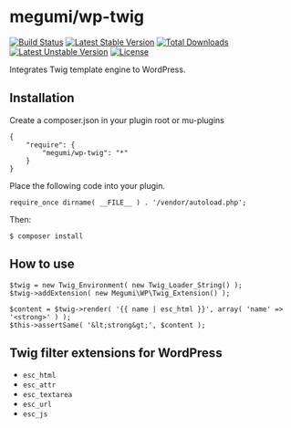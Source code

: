 # megumi/wp-twig

[![Build Status](https://travis-ci.org/megumi-wp-composer/wp-twig.svg?branch=master)](https://travis-ci.org/megumi-wp-composer/wp-twig)
[![Latest Stable Version](https://poser.pugx.org/megumi/wp-twig/v/stable.svg)](https://packagist.org/packages/megumi/wp-twig)
[![Total Downloads](https://poser.pugx.org/megumi/wp-twig/downloads.svg)](https://packagist.org/packages/megumi/wp-twig)
[![Latest Unstable Version](https://poser.pugx.org/megumi/wp-twig/v/unstable.svg)](https://packagist.org/packages/megumi/wp-twig)
[![License](https://poser.pugx.org/megumi/wp-twig/license.svg)](https://packagist.org/packages/megumi/wp-twig)

Integrates Twig template engine to WordPress.

## Installation

Create a composer.json in your plugin root or mu-plugins

```
{
    "require": {
        "megumi/wp-twig": "*"
    }
}
```

Place the following code into your plugin.

```
require_once dirname( __FILE__ ) . '/vendor/autoload.php';
```

Then:

```
$ composer install
```

## How to use

```
$twig = new Twig_Environment( new Twig_Loader_String() );
$twig->addExtension( new Megumi\WP\Twig_Extension() );

$content = $twig->render( '{{ name | esc_html }}', array( 'name' => '<strong>' ) );
$this->assertSame( '&lt;strong&gt;', $content );
```

## Twig filter extensions for WordPress

* `esc_html`
* `esc_attr`
* `esc_textarea`
* `esc_url`
* `esc_js`
